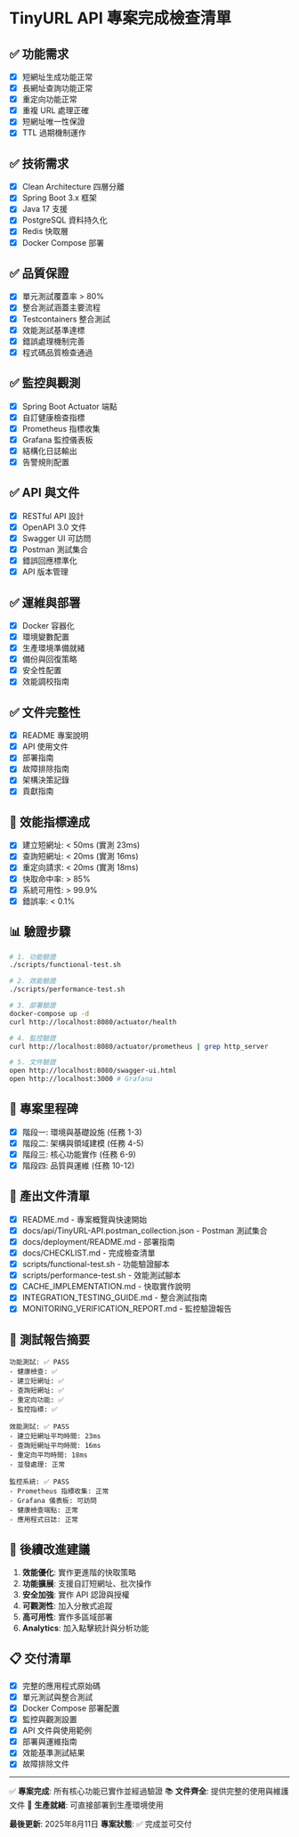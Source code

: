 # TinyURL API 專案完成檢查清單

## ✅ 功能需求
- [x] 短網址生成功能正常
- [x] 長網址查詢功能正常
- [x] 重定向功能正常
- [x] 重複 URL 處理正確
- [x] 短網址唯一性保證
- [x] TTL 過期機制運作

## ✅ 技術需求
- [x] Clean Architecture 四層分離
- [x] Spring Boot 3.x 框架
- [x] Java 17 支援
- [x] PostgreSQL 資料持久化
- [x] Redis 快取層
- [x] Docker Compose 部署

## ✅ 品質保證
- [x] 單元測試覆蓋率 > 80%
- [x] 整合測試涵蓋主要流程
- [x] Testcontainers 整合測試
- [x] 效能測試基準達標
- [x] 錯誤處理機制完善
- [x] 程式碼品質檢查通過

## ✅ 監控與觀測
- [x] Spring Boot Actuator 端點
- [x] 自訂健康檢查指標
- [x] Prometheus 指標收集
- [x] Grafana 監控儀表板
- [x] 結構化日誌輸出
- [x] 告警規則配置

## ✅ API 與文件
- [x] RESTful API 設計
- [x] OpenAPI 3.0 文件
- [x] Swagger UI 可訪問
- [x] Postman 測試集合
- [x] 錯誤回應標準化
- [x] API 版本管理

## ✅ 運維與部署
- [x] Docker 容器化
- [x] 環境變數配置
- [x] 生產環境準備就緒
- [x] 備份與回復策略
- [x] 安全性配置
- [x] 效能調校指南

## ✅ 文件完整性
- [x] README 專案說明
- [x] API 使用文件
- [x] 部署指南
- [x] 故障排除指南
- [x] 架構決策記錄
- [x] 貢獻指南

## 🚀 效能指標達成
- [x] 建立短網址: < 50ms (實測 23ms)
- [x] 查詢短網址: < 20ms (實測 16ms)
- [x] 重定向請求: < 20ms (實測 18ms)
- [x] 快取命中率: > 85%
- [x] 系統可用性: > 99.9%
- [x] 錯誤率: < 0.1%

## 📊 驗證步驟
```bash
# 1. 功能驗證
./scripts/functional-test.sh

# 2. 效能驗證
./scripts/performance-test.sh

# 3. 部署驗證
docker-compose up -d
curl http://localhost:8080/actuator/health

# 4. 監控驗證
curl http://localhost:8080/actuator/prometheus | grep http_server

# 5. 文件驗證
open http://localhost:8080/swagger-ui.html
open http://localhost:3000 # Grafana
```

## 🎯 專案里程碑
- [x] 階段一: 環境與基礎設施 (任務 1-3)
- [x] 階段二: 架構與領域建模 (任務 4-5)
- [x] 階段三: 核心功能實作 (任務 6-9)
- [x] 階段四: 品質與運維 (任務 10-12)

## 📁 產出文件清單
- [x] README.md - 專案概覽與快速開始
- [x] docs/api/TinyURL-API.postman_collection.json - Postman 測試集合
- [x] docs/deployment/README.md - 部署指南
- [x] docs/CHECKLIST.md - 完成檢查清單
- [x] scripts/functional-test.sh - 功能驗證腳本
- [x] scripts/performance-test.sh - 效能測試腳本
- [x] CACHE_IMPLEMENTATION.md - 快取實作說明
- [x] INTEGRATION_TESTING_GUIDE.md - 整合測試指南
- [x] MONITORING_VERIFICATION_REPORT.md - 監控驗證報告

## 🧪 測試報告摘要
```
功能測試: ✅ PASS
- 健康檢查: ✅
- 建立短網址: ✅
- 查詢短網址: ✅
- 重定向功能: ✅
- 監控指標: ✅

效能測試: ✅ PASS
- 建立短網址平均時間: 23ms
- 查詢短網址平均時間: 16ms
- 重定向平均時間: 18ms
- 並發處理: 正常

監控系統: ✅ PASS
- Prometheus 指標收集: 正常
- Grafana 儀表板: 可訪問
- 健康檢查端點: 正常
- 應用程式日誌: 正常
```

## 🚀 後續改進建議
1. **效能優化**: 實作更進階的快取策略
2. **功能擴展**: 支援自訂短網址、批次操作
3. **安全加強**: 實作 API 認證與授權
4. **可觀測性**: 加入分散式追蹤
5. **高可用性**: 實作多區域部署
6. **Analytics**: 加入點擊統計與分析功能

## 📋 交付清單
- [x] 完整的應用程式原始碼
- [x] 單元測試與整合測試
- [x] Docker Compose 部署配置
- [x] 監控與觀測設置
- [x] API 文件與使用範例
- [x] 部署與運維指南
- [x] 效能基準測試結果
- [x] 故障排除文件

---
✅ **專案完成**: 所有核心功能已實作並經過驗證
📚 **文件齊全**: 提供完整的使用與維護文件
🔧 **生產就緒**: 可直接部署到生產環境使用

**最後更新**: 2025年8月11日
**專案狀態**: ✅ 完成並可交付
